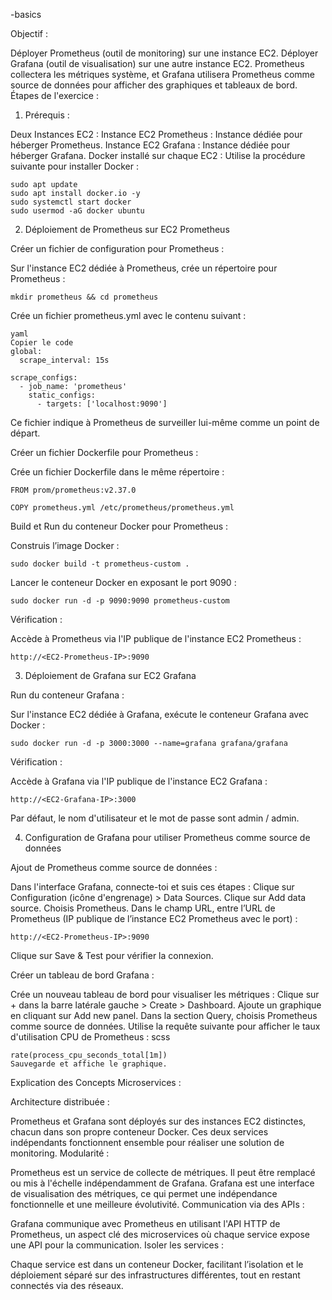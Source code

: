 -basics

Objectif :

Déployer Prometheus (outil de monitoring) sur une instance EC2.
Déployer Grafana (outil de visualisation) sur une autre instance EC2.
Prometheus collectera les métriques système, et Grafana utilisera Prometheus comme source de données pour afficher des graphiques et tableaux de bord.
Étapes de l'exercice :

1. Prérequis :

Deux Instances EC2 :
Instance EC2 Prometheus : Instance dédiée pour héberger Prometheus.
Instance EC2 Grafana : Instance dédiée pour héberger Grafana.
Docker installé sur chaque EC2 : Utilise la procédure suivante pour installer Docker :

```
sudo apt update
sudo apt install docker.io -y
sudo systemctl start docker
sudo usermod -aG docker ubuntu
```
2. Déploiement de Prometheus sur EC2 Prometheus

Créer un fichier de configuration pour Prometheus :

Sur l'instance EC2 dédiée à Prometheus, crée un répertoire pour Prometheus :
```
mkdir prometheus && cd prometheus
```
Crée un fichier prometheus.yml avec le contenu suivant :
```
yaml
Copier le code
global:
  scrape_interval: 15s

scrape_configs:
  - job_name: 'prometheus'
    static_configs:
      - targets: ['localhost:9090']
```
Ce fichier indique à Prometheus de surveiller lui-même comme un point de départ.

Créer un fichier Dockerfile pour Prometheus :

Crée un fichier Dockerfile dans le même répertoire :
```
FROM prom/prometheus:v2.37.0

COPY prometheus.yml /etc/prometheus/prometheus.yml
```
Build et Run du conteneur Docker pour Prometheus :

Construis l’image Docker :

```
sudo docker build -t prometheus-custom .
```

Lancer le conteneur Docker en exposant le port 9090 :
```
sudo docker run -d -p 9090:9090 prometheus-custom
```
Vérification :

Accède à Prometheus via l'IP publique de l'instance EC2 Prometheus :
```
http://<EC2-Prometheus-IP>:9090
```
3. Déploiement de Grafana sur EC2 Grafana

Run du conteneur Grafana :

Sur l'instance EC2 dédiée à Grafana, exécute le conteneur Grafana avec Docker :
```
sudo docker run -d -p 3000:3000 --name=grafana grafana/grafana
```
Vérification :

Accède à Grafana via l'IP publique de l'instance EC2 Grafana :
```
http://<EC2-Grafana-IP>:3000
```
Par défaut, le nom d'utilisateur et le mot de passe sont admin / admin.

4. Configuration de Grafana pour utiliser Prometheus comme source de données

Ajout de Prometheus comme source de données :

Dans l'interface Grafana, connecte-toi et suis ces étapes :
Clique sur Configuration (icône d'engrenage) > Data Sources.
Clique sur Add data source.
Choisis Prometheus.
Dans le champ URL, entre l’URL de Prometheus (IP publique de l’instance EC2 Prometheus avec le port) :
```
http://<EC2-Prometheus-IP>:9090
```
Clique sur Save & Test pour vérifier la connexion.

Créer un tableau de bord Grafana :

Crée un nouveau tableau de bord pour visualiser les métriques :
Clique sur + dans la barre latérale gauche > Create > Dashboard.
Ajoute un graphique en cliquant sur Add new panel.
Dans la section Query, choisis Prometheus comme source de données.
Utilise la requête suivante pour afficher le taux d'utilisation CPU de Prometheus :
scss
```
rate(process_cpu_seconds_total[1m])
Sauvegarde et affiche le graphique.
```

Explication des Concepts Microservices :

Architecture distribuée :

Prometheus et Grafana sont déployés sur des instances EC2 distinctes, chacun dans son propre conteneur Docker.
Ces deux services indépendants fonctionnent ensemble pour réaliser une solution de monitoring.
Modularité :

Prometheus est un service de collecte de métriques. Il peut être remplacé ou mis à l'échelle indépendamment de Grafana.
Grafana est une interface de visualisation des métriques, ce qui permet une indépendance fonctionnelle et une meilleure évolutivité.
Communication via des APIs :

Grafana communique avec Prometheus en utilisant l'API HTTP de Prometheus, un aspect clé des microservices où chaque service expose une API pour la communication.
Isoler les services :

Chaque service est dans un conteneur Docker, facilitant l’isolation et le déploiement séparé sur des infrastructures différentes, tout en restant connectés via des réseaux.

